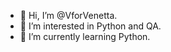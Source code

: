 - 👋 Hi, I’m @VforVenetta.
- 👀 I’m interested in Python and QA.
- 🌱 I’m currently learning Python.


<!---
VforVenetta/VforVenetta is a ✨ special ✨ repository because its `README.md` (this file) appears on your GitHub profile.
You can click the Preview link to take a look at your changes.
--->
